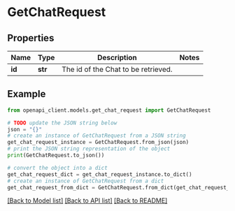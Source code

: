 # GetChatRequest


## Properties

Name | Type | Description | Notes
------------ | ------------- | ------------- | -------------
**id** | **str** | The id of the Chat to be retrieved. | 

## Example

```python
from openapi_client.models.get_chat_request import GetChatRequest

# TODO update the JSON string below
json = "{}"
# create an instance of GetChatRequest from a JSON string
get_chat_request_instance = GetChatRequest.from_json(json)
# print the JSON string representation of the object
print(GetChatRequest.to_json())

# convert the object into a dict
get_chat_request_dict = get_chat_request_instance.to_dict()
# create an instance of GetChatRequest from a dict
get_chat_request_from_dict = GetChatRequest.from_dict(get_chat_request_dict)
```
[[Back to Model list]](../README.md#documentation-for-models) [[Back to API list]](../README.md#documentation-for-api-endpoints) [[Back to README]](../README.md)


